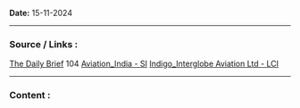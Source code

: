 
**Date:** 15-11-2024

---
### Source / Links : 
[The Daily Brief](../Links/Sources/Podcasts/The%20Daily%20Brief.md) 104
[Aviation_India - SI](../Links/Sectors_Industries/Aviation_India%20-%20SI.md)
[Indigo_Interglobe Aviation Ltd - LCI](../Links/Companies%20-%20Individual/Indigo_Interglobe%20Aviation%20Ltd%20-%20LCI.md)



---
### Content : 





